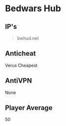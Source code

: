 # Bedwars Hub
## IP's

> bwhud.net

## Anticheat
Verus Cheapest

## AntiVPN
None

## Player Average
50